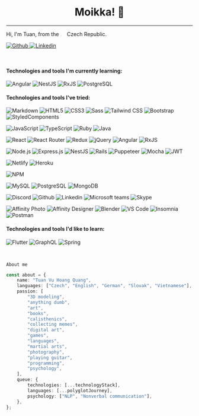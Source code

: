 <div style="text-align: center;"><h1>Moikka! 👋</h1></div>

---

Hi, I'm Tuan, from the <img src="https://image.flaticon.com/icons/png/512/197/197576.png" width="14" /> Czech Republic.

  <p>
    <a href="https://github.com/Niyutoraru/Niyutoraru" target="_blank">
        <img alt="Github" src="https://img.shields.io/badge/GitHub-100000?style=flat-square&logo=github&logoColor=white" />
    </a>
    <a href="http://linkedin.com/in/tvhq-10427814a" target="_blank">
        <img alt="Linkedin" src="https://img.shields.io/badge/LinkedIn-0077B5?style=flat-square&logo=linkedin&logoColor=white" />
    </a>
  </p>
<br>

<h4>Technologies and tools I'm currently learning:</h4>
<div>
  <p>
    <img alt="Angular" src="https://img.shields.io/badge/-Angular-DC143C?style=flat-square&logo=angular&logoColor=white" />
    <img alt="NestJS" src="https://img.shields.io/badge/-NestJS-E0234E?style=flat-square&logo=nestjs&logoColor=white" />
    <img alt="RxJS" src="https://img.shields.io/badge/-RxJS-B7178C?style=flat-square&logo=reactivex&logoColor=white" />
    <img alt="PostgreSQL" src="https://img.shields.io/badge/-PostgreSQL-316192?style=flat-square&logo=postgresql&logoColor=white" />
  </p>
</div>

<h4>Technologies and tools I've tried:</h4>
<div>
  <p>
    <img alt="Markdown" src="https://img.shields.io/badge/Markdown-000000?style=flat-square&logo=markdown&logoColor=white" />
    <img alt="HTML5" src="https://img.shields.io/badge/HTML5-E34F26?style=flat-square&logo=html5&logoColor=white" />
    <img alt="CSS3" src="https://img.shields.io/badge/CSS3-1572B6?style=flat-square&logo=css3&logoColor=white" />
    <img alt="Sass" src="https://img.shields.io/badge/Sass-CC6699?style=flat-square&logo=sass&logoColor=white" />
    <img alt="Tailwind CSS" src="https://img.shields.io/badge/Tailwind_CSS-38B2AC?style=flat-square&logo=tailwindcss&logoColor=white" />
    <img alt="Bootstrap" src="https://img.shields.io/badge/Bootstrap-563D7C?style=flat-square&logo=bootstrap&logoColor=white" />
    <img alt="StyledComponents" src="https://img.shields.io/badge/Styled_Components-DB7093?style=flat-square&logo=styled-components&logoColor=white" />
  </p>
  <p>
    <img alt="JavaScript" src="https://img.shields.io/badge/JavaScript-F7DF1E?style=flat-square&logo=javascript&logoColor=white" />
    <img alt="TypeScript" src="https://img.shields.io/badge/TypeScript-1E90FF?style=flat-square&logo=typescript&logoColor=white" />
    <img alt="Ruby" src="https://img.shields.io/badge/Ruby-CC342D?style=flat-square&logo=ruby&logoColor=white" />
    <img alt="Java" src="https://img.shields.io/badge/Java-007396?style=flat-square&logo=java&logoColor=white" />
  </p>
  <p>
    <img alt="React" src="https://img.shields.io/badge/-React-00BFFF?style=flat-square&logo=react&logoColor=white" />
    <img alt="React Router" src="https://img.shields.io/badge/-React_Router-CA4245?style=flat-square&logo=react-router&logoColor=white" />
    <img alt="Redux" src="https://img.shields.io/badge/-Redux-593d88?style=flat-square&logo=redux&logoColor=white" />
    <img alt="jQuery" src="https://img.shields.io/badge/jQuery-0769AD?style=flat-square&logo=jquery&logoColor=white" />
    <img alt="Angular" src="https://img.shields.io/badge/-Angular-DC143C?style=flat-square&logo=angular&logoColor=white" />
    <img alt="RxJS" src="https://img.shields.io/badge/-RxJS-B7178C?style=flat-square&logo=reactivex&logoColor=white" />
  </p>
  <p>
    <img alt="Node.js" src="https://img.shields.io/badge/-Node.js-43853D?style=flat-square&logo=node.js&logoColor=white" />
    <img alt="Express.js" src="https://img.shields.io/badge/-Express.js-404D59?style=flat-square&logo=express&logoColor=white" />
    <img alt="NestJS" src="https://img.shields.io/badge/-NestJS-E0234E?style=flat-square&logo=nestjs&logoColor=white" />
    <img alt="Rails" src="https://img.shields.io/badge/-Rails-CC0000?style=flat-square&logo=ruby-on-rails&logoColor=white" />
    <img alt="Puppeteer" src="https://img.shields.io/badge/Puppeteer-40B5A4?style=flat-square&logo=puppeteer&logoColor=white" />
    <img alt="Mocha" src="https://img.shields.io/badge/Mocha-8D6748?style=flat-square&logo=mocha&logoColor=white" />
    <img alt="JWT" src="https://img.shields.io/badge/JWT-000000?style=flat-square&logo=JSON&logoColor=white" />
  </p>
  <p>
    <img alt="Netlify" src="https://img.shields.io/badge/-Netlify-00C7B7?style=flat-square&logo=netlify&logoColor=white" />
    <img alt="Heroku" src="https://img.shields.io/badge/-Heroku-430098?style=flat-square&logo=heroku&logoColor=white" />
  </p>
  <p>
    <img alt="NPM" src="https://img.shields.io/badge/-NPM-D84040?style=flat-square&logo=npm&logoColor=white" />
  </p>
  <p>
    <img alt="MySQL" src="https://img.shields.io/badge/-MySQL-00000F?style=flat-square&logo=mysql&logoColor=white" />
    <img alt="PostgreSQL" src="https://img.shields.io/badge/-PostgreSQL-316192?style=flat-square&logo=postgresql&logoColor=white" />
    <img alt="MongoDB" src="https://img.shields.io/badge/-MongoDB-4EA94B?style=flat-square&logo=mongodb&logoColor=white" />
  </p>
  <p>
    <img alt="Discord" src="https://img.shields.io/badge/Discord-7289DA?style=flat-square&logo=discord&logoColor=white" />
    <img alt="Github" src="https://img.shields.io/badge/GitHub-100000?style=flat-square&logo=github&logoColor=white" />
    <img alt="Linkedin" src="https://img.shields.io/badge/LinkedIn-0077B5?style=flat-square&logo=linkedin&logoColor=white" />
    <img alt="Microsoft teams" src="https://img.shields.io/badge/Microsoft_Teams-6264A7?style=flat-square&logo=microsoftteams&logoColor=white" />
    <img alt="Skype" src="https://img.shields.io/badge/Skype-00AFF0?style=flat-square&logo=skype&logoColor=white" />
  </p>
  <p>
    <img alt="Affinity Photo" src="https://img.shields.io/badge/Affinity_Photo-7E4DD2?style=flat-square&logo=affinityphoto&logoColor=white" />
    <img alt="Affinity Designer" src="https://img.shields.io/badge/Affinity_Designer-1B72BE?style=flat-square&logo=affinitydesigner&logoColor=white" />
    <img alt="Blender" src="https://img.shields.io/badge/Blender-F5792A?style=flat-square&logo=blender&logoColor=white" />
    <img alt="VS Code" src="https://img.shields.io/badge/VS_Code-007ACC?style=flat-square&logo=visualstudiocode&logoColor=white" />
    <img alt="Insomnia" src="https://img.shields.io/badge/Insomnia-5849BE?style=flat-square&logo=insomnia&logoColor=white" />
    <img alt="Postman" src="https://img.shields.io/badge/Postman-FF6C37?style=flat-square&logo=postman&logoColor=white" />
  </p>
</div>

<h4>Technologies and tools I'd like to learn:</h4>
<div>
  <p>
    <img alt="Flutter" src="https://img.shields.io/badge/Flutter-02569B?style=flat-square&logo=Flutter&logoColor=white" />
    <img alt="GraphQL" src="https://img.shields.io/badge/GraphQL-E10098?style=flat-square&logo=graphql&logoColor=white" />
    <img alt="Spring" src="https://img.shields.io/badge/Spring-6DB33F?style=flat-square&logo=spring&logoColor=white" />
  </p>
</div>

<br>

`About me`

```ts
const about = {
    name: "Tuan Vu Hoang Quang",
    languages: ["Czech", "English", "German", "Slovak", "Vietnamese"],
    passion: [
        "3D modeling",
        "anything dumb",
        "art",
        "books",
        "calisthenics",
        "collecting memes",
        "digital art",
        "games",
        "languages",
        "martial arts",
        "photography",
        "playing guitar",
        "programming",
        "psychology",
    ],
    queue: {
        technologies: [...technologyStack],
        languages: [...polyglotJourney],
        psychology: ["NLP", "Nonverbal communication"],
    },
};
```

<!--
**Niyutoraru/Niyutoraru** is a ✨ _special_ ✨ repository because its `README.md` (this file) appears on your GitHub profile.

Here are some ideas to get you started:

-   🔭 I’m currently working on ...
-   🌱 I’m currently learning ...
-   👯 I’m looking to collaborate on ...
-   🤔 I’m looking for help with ...
-   💬 Ask me about ...
-   📫 How to reach me: ...
-   😄 Pronouns: ...
-   ⚡ Fun fact: ...
    -->
